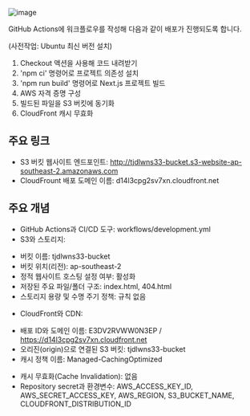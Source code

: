 ![image](https://github.com/user-attachments/assets/58e354df-cc9d-4957-bedc-252f8567a86f)



GitHub Actions에 워크플로우를 작성해 다음과 같이 배포가 진행되도록 합니다.

(사전작업: Ubuntu 최신 버전 설치)

1. Checkout 액션을 사용해 코드 내려받기
2. 'npm ci' 명령어로 프로젝트 의존성 설치
3. 'npm run build' 명령어로 Next.js 프로젝트 빌드
4. AWS 자격 증명 구성
5. 빌드된 파일을 S3 버킷에 동기화
6. CloudFront 캐시 무효화

## 주요 링크

- S3 버킷 웹사이트 엔드포인트: http://tjdlwns33-bucket.s3-website-ap-southeast-2.amazonaws.com
- CloudFrount 배포 도메인 이름: d14l3cpg2sv7xn.cloudfront.net

## 주요 개념

- GitHub Actions과 CI/CD 도구: workflows/development.yml
- S3와 스토리지:
* 버킷 이름: tjdlwns33-bucket
* 버킷 위치(리전): ap-southeast-2
* 정적 웹사이트 호스팅 설정 여부: 활성화
* 저장된 주요 파일/폴더 구조: index.html, 404.html
* 스토리지 용량 및 수명 주기 정책: 규칙 없음
- CloudFront와 CDN:
* 배포 ID와 도메인 이름: E3DV2RVWW0N3EP / https://d14l3cpg2sv7xn.cloudfront.net
* 오리진(origin)으로 연결된 S3 버킷: tjdlwns33-bucket
* 캐시 정책 이름: Managed-CachingOptimized
- 캐시 무효화(Cache Invalidation): 없음
- Repository secret과 환경변수: AWS_ACCESS_KEY_ID, AWS_SECRET_ACCESS_KEY, AWS_REGION, S3_BUCKET_NAME, CLOUDFRONT_DISTRIBUTION_ID
